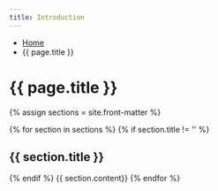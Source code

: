 ```yaml
---
title: Introduction
---
```

<nav aria-label="Breadcrumb" class="breadcrumb">
    <ul>
        <li><a href="/">Home</a></li>
        <li><span aria-current="page">{{ page.title }}</span></li>
    </ul>
</nav>

# {{ page.title }}

{% assign sections = site.front-matter %}

{% for section in sections %}
{% if section.title != '' %} 
## {{ section.title }}
{% endif %}
{{ section.content}}
{% endfor %}
